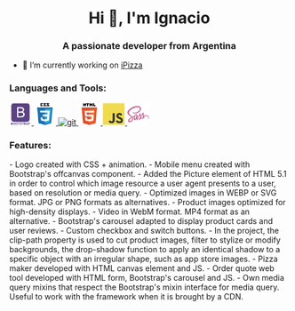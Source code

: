 <h1 align="center">Hi 👋, I'm Ignacio</h1>
<h3 align="center">A passionate developer from Argentina</h3>

- 🔭 I’m currently working on [iPizza](https://ignaciogz.github.io/ipizza/)


<h3 align="left">Languages and Tools:</h3>
<p align="left"> <a href="https://getbootstrap.com" target="_blank"> <img src="https://raw.githubusercontent.com/devicons/devicon/master/icons/bootstrap/bootstrap-plain-wordmark.svg" alt="bootstrap" width="40" height="40"/> </a> <a href="https://www.w3schools.com/css/" target="_blank"> <img src="https://raw.githubusercontent.com/devicons/devicon/master/icons/css3/css3-original-wordmark.svg" alt="css3" width="40" height="40"/> </a> <a href="https://git-scm.com/" target="_blank"> <img src="https://www.vectorlogo.zone/logos/git-scm/git-scm-icon.svg" alt="git" width="40" height="40"/> </a> <a href="https://www.w3.org/html/" target="_blank"> <img src="https://raw.githubusercontent.com/devicons/devicon/master/icons/html5/html5-original-wordmark.svg" alt="html5" width="40" height="40"/> </a> <a href="https://developer.mozilla.org/en-US/docs/Web/JavaScript" target="_blank"> <img src="https://raw.githubusercontent.com/devicons/devicon/master/icons/javascript/javascript-original.svg" alt="javascript" width="40" height="40"/> </a> <a href="https://sass-lang.com" target="_blank"> <img src="https://raw.githubusercontent.com/devicons/devicon/master/icons/sass/sass-original.svg" alt="sass" width="40" height="40"/> </a> </p>

<h3 align="left">Features:</h3>
- Logo created with CSS + animation.
- Mobile menu created with Bootstrap's offcanvas component.
- Added the Picture element of HTML 5.1 in order to control which image resource a user agent presents to a user, based on resolution or media query.
- Optimized images in WEBP or SVG format. JPG or PNG formats as alternatives.
- Product images optimized for high-density displays.
- Video in WebM format. MP4 format as an alternative.
- Bootstrap's carousel adapted to display product cards and user reviews.
- Custom checkbox and switch buttons.
- In the project, the clip-path property is used to cut product images, filter to stylize or modify backgrounds, the drop-shadow function to apply an identical shadow to a specific object with an irregular shape, such as app store images.
- Pizza maker developed with HTML canvas element and JS.
- Order quote web tool developed with HTML form, Bootstrap's carousel and JS.
- Own media query mixins that respect the Bootstrap's mixin interface for media query. Useful to work with the framework when it is brought by a CDN.
